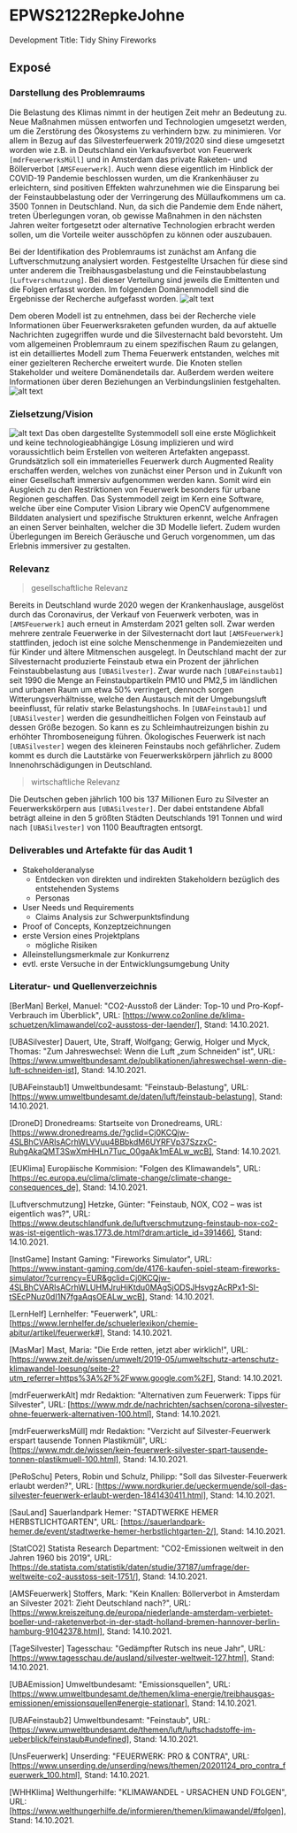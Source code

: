 # EPWS2122RepkeJohne
Development Title: Tidy Shiny Fireworks
## Exposé
### Darstellung des Problemraums

Die Belastung des Klimas nimmt in der heutigen Zeit mehr an Bedeutung zu. Neue Maßnahmen müssen entworfen und Technologien umgesetzt werden, um die Zerstörung des Ökosystems zu verhindern bzw. zu minimieren. Vor allem in Bezug auf das Silvesterfeuerwerk 2019/2020 sind diese umgesetzt worden wie z.B. in Deutschland ein Verkaufsverbot von Feuerwerk `[mdrFeuerwerksMüll]` und in Amsterdam das private Raketen- und Böllerverbot `[AMSFeuerwerk]`. Auch wenn diese eigentlich im Hinblick der COVID-19 Pandemie beschlossen wurden, um die Krankenhäuser zu erleichtern, sind positiven Effekten wahrzunehmen wie die Einsparung bei der Feinstaubbelastung oder der Verringerung des Müllaufkommens um ca. 3500 Tonnen in Deutschland. Nun, da sich die Pandemie dem Ende nähert, treten Überlegungen voran, ob gewisse Maßnahmen in den nächsten Jahren weiter fortgesetzt oder alternative Technologien erbracht werden sollen, um die Vorteile weiter ausschöpfen zu können oder auszubauen.

Bei der Identifikation des Problemraums ist zunächst am Anfang die Luftverschmutzung analysiert worden. Festgestellte Ursachen für diese sind unter anderem die Treibhausgasbelastung und die Feinstaubbelastung `[Luftverschmutzung]`. Bei dieser Verteilung sind jeweils die Emittenten und die Folgen erfasst worden. Im folgenden Domänenmodell sind die Ergebnisse der Recherche aufgefasst worden.
![alt text](https://github.com/Paul-Johne/EPWS2122RepkeJohne/blob/main/images/domaenenmodell_grob.png)

Dem oberen Modell ist zu entnehmen, dass bei der Recherche viele Informationen über Feuerwerksraketen gefunden wurden, da auf aktuelle Nachrichten zugegriffen wurde und die Silvesternacht bald bevorsteht. Um vom allgemeinen Problemraum zu einem spezifischen Raum zu gelangen, ist ein detailliertes Modell zum Thema Feuerwerk entstanden, welches mit einer gezielteren Recherche erweitert wurde. Die Knoten stellen Stakeholder und weitere Domänendetails dar. Außerdem werden weitere Informationen über deren Beziehungen an Verbindungslinien festgehalten.
![alt text](https://github.com/Paul-Johne/EPWS2122RepkeJohne/blob/main/images/domaenenmodell_detail.png)

### Zielsetzung/Vision

![alt text](https://github.com/Paul-Johne/EPWS2122RepkeJohne/blob/main/images/systemModell.PNG)
Das oben dargestellte Systemmodell soll eine erste Möglichkeit und keine technologieabhängige Lösung implizieren und wird voraussichtlich beim Erstellen von weiteren Artefakten angepasst. Grundsätzlich soll ein immaterielles Feuerwerk durch Augmented Reality erschaffen werden, welches von zunächst einer Person und in Zukunft von einer Gesellschaft immersiv aufgenommen werden kann. Somit wird ein Ausgleich zu den Restriktionen von Feuerwerk besonders für urbane Regionen geschaffen. Das Systemmodell zeigt im Kern eine Software, welche über eine Computer Vision Library wie OpenCV aufgenommene Bilddaten analysiert und spezifische Strukturen erkennt, welche Anfragen an einen Server beinhalten, welcher die 3D Modelle liefert. Zudem wurden Überlegungen im Bereich Geräusche und Geruch vorgenommen, um das Erlebnis immersiver zu gestalten.

### Relevanz

> gesellschaftliche Relevanz

Bereits in Deutschland wurde 2020 wegen der Krankenhauslage, ausgelöst durch das Coronavirus, der Verkauf von Feuerwerk verboten, was in `[AMSFeuerwerk]` auch erneut in Amsterdam 2021 gelten soll. Zwar werden mehrere zentrale Feuerwerke in der Silvesternacht dort laut `[AMSFeuerwerk]` stattfinden, jedoch ist eine solche Menschenmenge in Pandemiezeiten und für Kinder und ältere Mitmenschen ausgelegt. In Deutschland macht der zur Silvesternacht produzierte Feinstaub etwa ein Prozent der jährlichen Feinstaubbelastung aus `[UBASilvester]`. Zwar wurde nach `[UBAFeinstaub1]` seit 1990 die Menge an Feinstaubpartikeln PM10 und PM2,5 im ländlichen und urbanen Raum um etwa 50% verringert, dennoch sorgen Witterungsverhältnisse, welche den Austausch mit der Umgebungsluft beeinflusst, für relativ starke Belastungshochs. In `[UBAFeinstaub1]` und `[UBASilvester]` werden die gesundheitlichen Folgen von Feinstaub auf dessen Größe bezogen. So kann es zu Schleimhautreizungen bishin zu erhöhter Thromboseneigung führen. Ökologisches Feuerwerk ist nach `[UBASilvester]` wegen des kleineren Feinstaubs noch gefährlicher. Zudem kommt es durch die Lautstärke von Feuerwerkskörpern jährlich zu 8000 Innenohrschädigungen in Deutschland.

> wirtschaftliche Relevanz

Die Deutschen geben jährlich 100 bis 137 Millionen Euro zu Silvester an Feuerwerkskörpern aus `[UBASilvester]`. Der dabei entstandene Abfall beträgt alleine in den 5 größten Städten Deutschlands 191 Tonnen und wird nach `[UBASilvester]` von 1100 Beauftragten entsorgt.

### Deliverables und Artefakte für das Audit 1

- Stakeholderanalyse
  - Entdecken von direkten und indirekten Stakeholdern bezüglich des entstehenden Systems
  - Personas
- User Needs und Requirements
  - Claims Analysis zur Schwerpunktsfindung
- Proof of Concepts, Konzeptzeichnungen
- erste Version eines Projektplans
  - mögliche Risiken
- Alleinstellungsmerkmale zur Konkurrenz
- evtl. erste Versuche in der Entwicklungsumgebung Unity

### Literatur- und Quellenverzeichnis

[BerMan] Berkel, Manuel: "CO2-Ausstoß der Länder: Top-10 und Pro-Kopf-Verbrauch im Überblick", URL: [https://www.co2online.de/klima-schuetzen/klimawandel/co2-ausstoss-der-laender/], Stand: 14.10.2021.

[UBASilvester] Dauert, Ute, Straff, Wolfgang; Gerwig, Holger und Myck, Thomas: "Zum Jahreswechsel: Wenn die Luft „zum Schneiden“ ist", URL: [https://www.umweltbundesamt.de/publikationen/jahreswechsel-wenn-die-luft-schneiden-ist], Stand: 14.10.2021.

[UBAFeinstaub1] Umweltbundesamt: "Feinstaub-Belastung", URL: [https://www.umweltbundesamt.de/daten/luft/feinstaub-belastung], Stand: 14.10.2021.

[DroneD] Dronedreams: Startseite von Dronedreams, URL: [https://www.dronedreams.de/?gclid=Cj0KCQjw-4SLBhCVARIsACrhWLVVuu4BBbkdM6UYRFVp37SzzxC-RuhgAkaQMT3SwXmHHLn7Tuc_O0gaAk1mEALw_wcB], Stand: 14.10.2021.

[EUKlima] Europäische Kommision: "Folgen des Klimawandels", URL: [https://ec.europa.eu/clima/climate-change/climate-change-consequences_de], Stand: 14.10.2021.

[Luftverschmutzung] Hetzke, Günter: "Feinstaub, NOX, CO2 – was ist eigentlich was?", URL: [https://www.deutschlandfunk.de/luftverschmutzung-feinstaub-nox-co2-was-ist-eigentlich-was.1773.de.html?dram:article_id=391466], Stand: 14.10.2021.

[InstGame] Instant Gaming: "Fireworks Simulator", URL: [https://www.instant-gaming.com/de/4176-kaufen-spiel-steam-fireworks-simulator/?currency=EUR&gclid=Cj0KCQjw-4SLBhCVARIsACrhWLUHMJruHiKtdu0MAgSjODSJHsvgzAcRPx1-SI-tSEcPNuz0dI1N7fgaAqsOEALw_wcB], Stand: 14.10.2021.

[LernHelf] Lernhelfer: "Feuerwerk", URL: [https://www.lernhelfer.de/schuelerlexikon/chemie-abitur/artikel/feuerwerk#], Stand: 14.10.2021.

[MasMar] Mast, Maria: "Die Erde retten, jetzt aber wirklich!", URL: [https://www.zeit.de/wissen/umwelt/2019-05/umweltschutz-artenschutz-klimawandel-loesung/seite-2?utm_referrer=https%3A%2F%2Fwww.google.com%2F], Stand: 14.10.2021.

[mdrFeuerwerkAlt] mdr Redaktion: "Alternativen zum Feuerwerk: Tipps für Silvester", URL: [https://www.mdr.de/nachrichten/sachsen/corona-silvester-ohne-feuerwerk-alternativen-100.html], Stand: 14.10.2021.

[mdrFeuerwerksMüll] mdr Redaktion: "Verzicht auf Silvester-Feuerwerk erspart tausende Tonnen Plastikmüll", URL: [https://www.mdr.de/wissen/kein-feuerwerk-silvester-spart-tausende-tonnen-plastikmuell-100.html], Stand: 14.10.2021.

[PeRoSchu] Peters, Robin und Schulz, Philipp: "Soll das Silvester-Feuerwerk erlaubt werden?", URL: [https://www.nordkurier.de/ueckermuende/soll-das-silvester-feuerwerk-erlaubt-werden-1841430411.html], Stand: 14.10.2021.

[SauLand] Sauerlandpark Hemer: "STADTWERKE HEMER HERBSTLICHTGARTEN", URL: [https://sauerlandpark-hemer.de/event/stadtwerke-hemer-herbstlichtgarten-2/], Stand: 14.10.2021.

[StatCO2] Statista Research Department: "CO2-Emissionen weltweit in den Jahren 1960 bis 2019", URL: [https://de.statista.com/statistik/daten/studie/37187/umfrage/der-weltweite-co2-ausstoss-seit-1751/], Stand: 14.10.2021.

[AMSFeuerwerk] Stoffers, Mark: "Kein Knallen: Böllerverbot in Amsterdam an Silvester 2021: Zieht Deutschland nach?", URL: [https://www.kreiszeitung.de/europa/niederlande-amsterdam-verbietet-boeller-und-raketenverbot-in-der-stadt-holland-bremen-hannover-berlin-hamburg-91042378.html], Stand: 14.10.2021.

[TageSilvester] Tagesschau: "Gedämpfter Rutsch ins neue Jahr", URL: [https://www.tagesschau.de/ausland/silvester-weltweit-127.html], Stand: 14.10.2021.

[UBAEmission] Umweltbundesamt: "Emissionsquellen", URL: [https://www.umweltbundesamt.de/themen/klima-energie/treibhausgas-emissionen/emissionsquellen#energie-stationar], Stand: 14.10.2021.

[UBAFeinstaub2] Umweltbundesamt: "Feinstaub", URL: [https://www.umweltbundesamt.de/themen/luft/luftschadstoffe-im-ueberblick/feinstaub#undefined], Stand: 14.10.2021.

[UnsFeuerwerk] Unserding: "FEUERWERK: PRO & CONTRA", URL: [https://www.unserding.de/unserding/news/themen/20201124_pro_contra_feuerwerk_100.html], Stand: 14.10.2021.

[WHHKlima] Welthungerhilfe: "KLIMAWANDEL - URSACHEN UND FOLGEN", URL: [https://www.welthungerhilfe.de/informieren/themen/klimawandel/#folgen], Stand: 14.10.2021.
